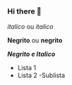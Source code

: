 ### Hi there 👋



*italico* ou _italico_

**Negrito** ou __negrito__

___Negrito e Italico___

- Lista 1
- Lista 2
 -Sublista



<!--
**tmorais08/tmorais08** is a ✨ _special_ ✨ repository because its `README.md` (this file) appears on your GitHub profile.

Here are some ideas to get you started:

- 🔭 I’m currently working on ...
- 🌱 I’m currently learning ...
- 👯 I’m looking to collaborate on ...
- 🤔 I’m looking for help with ...
- 💬 Ask me about ...
- 📫 How to reach me: ...
- 😄 Pronouns: ...
- ⚡ Fun fact: ...
-->
